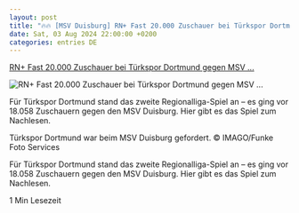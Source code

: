 ```yaml
---
layout: post
title: "🔥🔥 [MSV Duisburg] RN+ Fast 20.000 Zuschauer bei Türkspor Dortmund gegen MSV ..."
date: Sat, 03 Aug 2024 22:00:00 +0200
categories: entries DE
---
```

[RN+ Fast 20.000 Zuschauer bei Türkspor Dortmund gegen MSV ...](https://www.ruhrnachrichten.de/dortmund-sport/tuerkspor-dortmund-zu-gast-beim-msv-duisburg-spiel-vor-gewaltiger-kulisse-im-liveticker-w918588-2001313963/)

![RN+ Fast 20.000 Zuschauer bei Türkspor Dortmund gegen MSV ...](https://www.ruhrnachrichten.de/wp-content/uploads/2024/08/03/13/630_0900_3989089_imago0720094914h-1648x824.jpg)

Für Türkspor Dortmund stand das zweite Regionalliga-Spiel an – es ging vor 18.058 Zuschauern gegen den MSV Duisburg. Hier gibt es das Spiel zum Nachlesen.

Türkspor Dortmund war beim MSV Duisburg gefordert. © IMAGO/Funke Foto Services

Für Türkspor Dortmund stand das zweite Regionalliga-Spiel an – es ging vor 18.058 Zuschauern gegen den MSV Duisburg. Hier gibt es das Spiel zum Nachlesen.

1 Min Lesezeit

